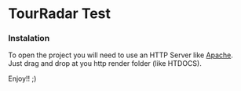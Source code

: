 # TourRadar Test

### Instalation

To open the project you will need to use an HTTP Server like [Apache](https://www.apache.org/).<br>
Just drag and drop at you http render folder (like HTDOCS).

Enjoy!! ;)
